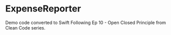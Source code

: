 # ExpenseReporter

Demo code converted to Swift Following Ep 10 - Open Closed Principle from Clean Code series.
